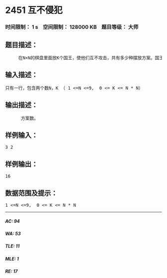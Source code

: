 # 2451 互不侵犯   
### 时间限制： 1 s&nbsp;&nbsp;&nbsp;&nbsp;空间限制： 128000 KB&nbsp;&nbsp;&nbsp;&nbsp;题目等级： 大师  
## 题目描述：  

<pre>
     在N×N的棋盘里面放K个国王，使他们互不攻击，共有多少种摆放方案。国王能攻击到它上下左右，以及左上左下右上右下八个方向上附近的各一个格子，共8个格子。
</pre>
  
  
## 输入描述：  

<pre>
只有一行，包含两个数N，K （ 1 <=N <=9,  0 <= K <= N * N）
</pre>
  
  
## 输出描述：  

<pre>
      方案数。
</pre>
  
  
## 样例输入：  

<pre>
3 2
</pre>
  
  
## 样例输出：  

<pre>
16
</pre>
  
  
## 数据范围及提示：  

<pre>
1 <=N <=9,  0 <= K <= N * N
</pre>
  
  
***  

##### AC: 94  
##### WA: 53  
##### TLE: 11  
##### MLE: 1  
##### RE: 17  
